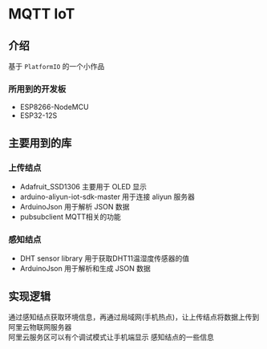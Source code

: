 # MQTT IoT

## 介绍

基于 `PlatformIO` 的一个小作品

### 所用到的开发板

+ ESP8266-NodeMCU
+ ESP32-12S

## 主要用到的库

### 上传结点

+ Adafruit_SSD1306 主要用于 OLED 显示
+ arduino-aliyun-iot-sdk-master 用于连接 aliyun 服务器
+ ArduinoJson 用于解析 JSON 数据
+ pubsubclient MQTT相关的功能

### 感知结点

+ DHT sensor library 用于获取DHT11温湿度传感器的值
+ ArduinoJson 用于解析和生成 JSON 数据

## 实现逻辑

通过感知结点获取环境信息，再通过局域网(手机热点)，让上传结点将数据上传到阿里云物联网服务器\
阿里云服务区可以有个调试模式让手机端显示 感知结点的一些信息

